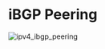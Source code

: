 # iBGP Peering

![ipv4_ibgp_peering](https://user-images.githubusercontent.com/33009875/90327504-685b5480-dfd7-11ea-9e20-bdd131a286bd.png)


